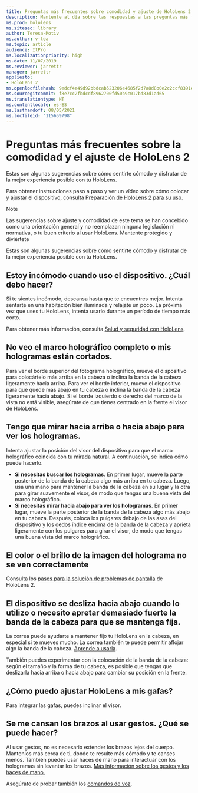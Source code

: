 ```yaml
---
title: Preguntas más frecuentes sobre comodidad y ajuste de HoloLens 2
description: Mantente al día sobre las respuestas a las preguntas más frecuentes sobre cómo ajustar tu HoloLens 2 y estar cómodo en experiencias de realidad mixta.
ms.prod: hololens
ms.sitesec: library
author: Teresa-Motiv
ms.author: v-tea
ms.topic: article
audience: ItPro
ms.localizationpriority: high
ms.date: 11/07/2019
ms.reviewer: jarrettr
manager: jarrettr
appliesto:
- HoloLens 2
ms.openlocfilehash: 9edcf4e49d92bbdcab523206e4685f2d7a8d8b0e2c2ccf8391ea2b32e304201f
ms.sourcegitcommit: f8e7cc2fbdcdf8962700fd50b9c017bd83d1ad65
ms.translationtype: HT
ms.contentlocale: es-ES
ms.lasthandoff: 08/05/2021
ms.locfileid: "115659798"
---
```

# <a name="hololens-2-fit-and-comfort-frequently-asked-questions"></a>Preguntas más frecuentes sobre la comodidad y el ajuste de HoloLens 2

Estas son algunas sugerencias sobre cómo sentirte cómodo y disfrutar de la mejor experiencia posible con tu HoloLens.

Para obtener instrucciones paso a paso y ver un vídeo sobre cómo colocar y ajustar el dispositivo, consulta [Preparación de HoloLens 2 para su uso](hololens2-setup.md).

> [!NOTE]
> Las sugerencias sobre ajuste y comodidad de este tema se han concebido como una orientación general y no reemplazan ninguna legislación ni normativa, o tu buen criterio al usar HoloLens. Mantente protegido y diviértete

Estas son algunas sugerencias sobre cómo sentirte cómodo y disfrutar de la mejor experiencia posible con tu HoloLens.

## <a name="im-experiencing-discomfort-when-i-use-my-device-what-should-i-do"></a>Estoy incómodo cuando uso el dispositivo. ¿Cuál debo hacer?

Si te sientes incómodo, descansa hasta que te encuentres mejor. Intenta sentarte en una habitación bien iluminada y relájate un poco. La próxima vez que uses tu HoloLens, intenta usarlo durante un período de tiempo más corto.

Para obtener más información, consulta [Salud y seguridad con HoloLens](https://go.microsoft.com/fwlink/p/?LinkId=746661).

## <a name="i-cant-see-the-whole-holographic-frame-or-my-holograms-are-cut-off"></a>No veo el marco holográfico completo o mis hologramas están cortados.

Para ver el borde superior del fotograma holográfico, mueve el dispositivo para colocártelo más arriba en la cabeza o inclina la banda de la cabeza ligeramente hacia arriba. Para ver el borde inferior, mueve el dispositivo para que quede más abajo en tu cabeza o inclina la banda de la cabeza ligeramente hacia abajo. Si el borde izquierdo o derecho del marco de la vista no está visible, asegúrate de que tienes centrado en la frente el visor de HoloLens.

## <a name="i-need-to-look-up-or-down-to-see-holograms"></a>Tengo que mirar hacia arriba o hacia abajo para ver los hologramas.

Intenta ajustar la posición del visor del dispositivo para que el marco holográfico coincida con tu mirada natural. A continuación, se indica cómo puede hacerlo.

- **Si necesitas buscar los hologramas**. En primer lugar, mueve la parte posterior de la banda de la cabeza algo más arriba en tu cabeza. Luego, usa una mano para mantener la banda de la cabeza en su lugar y la otra para girar suavemente el visor, de modo que tengas una buena vista del marco holográfico.
- **Si necesitas mirar hacia abajo para ver los hologramas**. En primer lugar, mueve la parte posterior de la banda de la cabeza algo más abajo en tu cabeza. Después, coloca los pulgares debajo de las asas del dispositivo y los dedos índice encima de la banda de la cabeza y aprieta ligeramente con los pulgares para girar el visor, de modo que tengas una buena vista del marco holográfico.

## <a name="hologram-image-color-or-brightness-does-not-look-right"></a>El color o el brillo de la imagen del holograma no se ven correctamente

Consulta los [pasos para la solución de problemas de pantalla](hololens2-display.md) de HoloLens 2.

## <a name="the-device-slides-down-when-im-using-it-or-i-need-to-make-the-headband-too-tight-to-keep-it-secure"></a>El dispositivo se desliza hacia abajo cuando lo utilizo o necesito apretar demasiado fuerte la banda de la cabeza para que se mantenga fija.

La correa puede ayudarte a mantener fijo tu HoloLens en la cabeza, en especial si te mueves mucho. La correa también te puede permitir aflojar algo la banda de la cabeza. [Aprende a usarla](hololens2-setup.md#adjust-fit).

También puedes experimentar con la colocación de la banda de la cabeza: según el tamaño y la forma de tu cabeza, es posible que tengas que deslizarla hacia arriba o hacia abajo para cambiar su posición en la frente.

## <a name="how-can-i-adjust-hololens-to-fit-with-my-glasses"></a>¿Cómo puedo ajustar HoloLens a mis gafas?

Para integrar las gafas, puedes inclinar el visor.

## <a name="my-arm-gets-tired-when-i-use-gestures-what-can-i-do"></a>Se me cansan los brazos al usar gestos. ¿Qué se puede hacer?

Al usar gestos, no es necesario extender los brazos lejos del cuerpo. Mantenlos más cerca de ti, donde te resulte más cómodo y te canses menos. También puedes usar haces de mano para interactuar con los hologramas sin levantar los brazos. [Más información sobre los gestos y los haces de mano.](hololens2-basic-usage.md#the-hand-tracking-frame)

Asegúrate de probar también los [comandos de voz](hololens-cortana.md).
